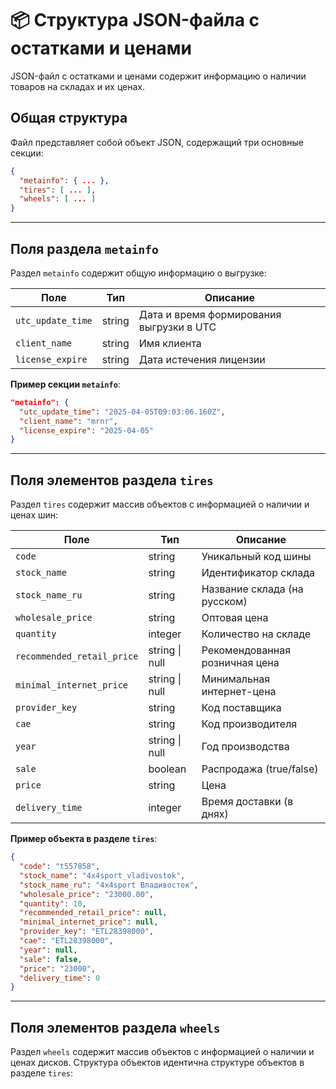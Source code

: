 # 📦 Структура JSON-файла с остатками и ценами

JSON-файл с остатками и ценами содержит информацию о наличии товаров на складах и их ценах.

## Общая структура

Файл представляет собой объект JSON, содержащий три основные секции:

```json
{
  "metainfo": { ... },
  "tires": [ ... ],
  "wheels": [ ... ]
}
```

---

## Поля раздела `metainfo`

Раздел `metainfo` содержит общую информацию о выгрузке:

| Поле              | Тип     | Описание                               |
|-------------------|---------|----------------------------------------|
| `utc_update_time` | string  | Дата и время формирования выгрузки в UTC |
| `client_name`     | string  | Имя клиента                           |
| `license_expire`  | string  | Дата истечения лицензии               |

**Пример секции `metainfo`**:

```json
"metainfo": {
  "utc_update_time": "2025-04-05T09:03:06.160Z",
  "client_name": "mrnr",
  "license_expire": "2025-04-05"
}
```

---

## Поля элементов раздела `tires`

Раздел `tires` содержит массив объектов с информацией о наличии и ценах шин:

| Поле                       | Тип          | Описание                               |
|----------------------------|--------------|----------------------------------------|
| `code`                     | string       | Уникальный код шины                    |
| `stock_name`               | string       | Идентификатор склада                   |
| `stock_name_ru`            | string       | Название склада (на русском)           |
| `wholesale_price`          | string       | Оптовая цена                           |
| `quantity`                 | integer      | Количество на складе                   |
| `recommended_retail_price` | string \| null | Рекомендованная розничная цена         |
| `minimal_internet_price`   | string \| null | Минимальная интернет-цена              |
| `provider_key`             | string       | Код поставщика                         |
| `cae`                      | string       | Код производителя                      |
| `year`                     | string \| null | Год производства                       |
| `sale`                     | boolean      | Распродажа (true/false)                |
| `price`                    | string       | Цена                                   |
| `delivery_time`            | integer      | Время доставки (в днях)                |

**Пример объекта в разделе `tires`**:

```json
{
  "code": "t557858",
  "stock_name": "4x4sport_vladivostok",
  "stock_name_ru": "4x4sport Владивосток",
  "wholesale_price": "23000.00",
  "quantity": 10,
  "recommended_retail_price": null,
  "minimal_internet_price": null,
  "provider_key": "ETL28398000",
  "cae": "ETL28398000",
  "year": null,
  "sale": false,
  "price": "23000",
  "delivery_time": 0
}
```

---

## Поля элементов раздела `wheels`

Раздел `wheels` содержит массив объектов с информацией о наличии и ценах дисков. Структура объектов идентична структуре объектов в разделе `tires`:
